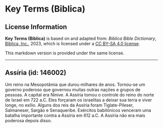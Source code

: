 # Key Terms (Biblica)

## License Information

**Key Terms (Biblica)** is based on and adapted from: _Biblica Bible Dictionary_, [Biblica, Inc.](https://www.biblica.com/), 2023, which is licensed under a [CC BY-SA 4.0 license](https://creativecommons.org/licenses/by-sa/4.0/legalcode.en).

This markdown version is provided under the same license.



--------------------------------

## Assíria (id: 146002)

Um reino na Mesopotâmia que durou milhares de anos. Tornou\-se um governo poderoso que governou muitas outras nações e grupos de pessoas. A capital era Nínive. A Assíria tomou o controle do reino do norte de Israel em 722 a.C. Eles forçaram os israelitas a deixar sua terra e viver longe, no exílio. Alguns dos reis da Assíria foram Tiglate\-Pileser, Salmaneser, Sargão e Senaqueribe. Exércitos babilônicos venceram uma batalha importante contra a Assíria em 612 a.C. A Assíria não era mais poderosa depois disso.


